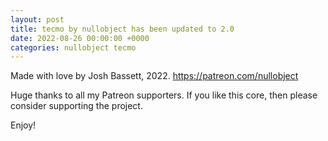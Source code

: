 ```yaml
---
layout: post
title: tecmo by nullobject has been updated to 2.0
date: 2022-08-26 00:00:00 +0000
categories: nullobject tecmo
---
```

Made with love by Josh Bassett, 2022.
https://patreon.com/nullobject

Huge thanks to all my Patreon supporters. If you like this core, then please consider supporting the project.

Enjoy!
